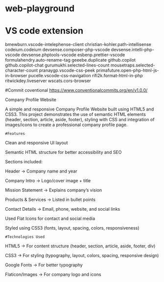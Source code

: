 # web-playground

# VS code extension

bmewburn.vscode-intelephense-client
christian-kohler.path-intellisense
codeium.codeium
devsense.composer-php-vscode
devsense.intelli-php-vscode
devsense.phptools-vscode
esbenp.prettier-vscode
formulahendry.auto-rename-tag
geeebe.duplicate
github.copilot
github.copilot-chat
gurumukhi.selected-lines-count
mousetraps.selected-character-count
pranaygp.vscode-css-peek
primafuture.open-php-html-js-in-browser
pucelle.vscode-css-navigation
rifi2k.format-html-in-php
ritwickdey.liveserver
wscats.cors-browser

#Commit coventional https://www.conventionalcommits.org/en/v1.0.0/



Company Profile Website

A simple and responsive Company Profile Website built using HTML5 and CSS3.
This project demonstrates the use of semantic HTML elements (header, section, article, aside, footer), styling with CSS and integration of images/icons to create a professional company profile page.

    #Features

Clean and responsive UI layout

Semantic HTML structure for better accessibility and SEO

Sections included:

Header → Company name and year

Company Intro → Logo/cover image + title

Mission Statement → Explains company’s vision

Products & Services → Listed in bullet points

Contact Details → Email, phone, website, and social links

Used Flat Icons for contact and social media

Styled using CSS3 (fonts, layout, spacing, colors, responsiveness)

    #Technologies Used

HTML5 → For content structure (header, section, article, aside, footer, div)

CSS3 → For styling (typography, layout, colors, spacing, responsive design)

Google Fonts → For better typography

Flaticon/Images → For company logo and icons